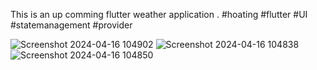 This is an up comming flutter weather application .
#hoating #flutter #UI #statemanagement #provider 

![Screenshot 2024-04-16 104902](https://github.com/knightrome705/weatherApp/assets/108185199/dd4adecb-5a9b-4539-8976-b76636ae2da9)
![Screenshot 2024-04-16 104838](https://github.com/knightrome705/weatherApp/assets/108185199/a74afb1d-9922-4365-9ee4-f5d1ddd5afab)
![Screenshot 2024-04-16 104850](https://github.com/knightrome705/weatherApp/assets/108185199/23bd50b9-4513-4d75-ab9c-3c20c74cfc98)
